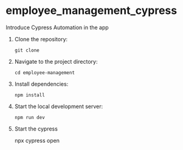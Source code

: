 # employee_management_cypress
Introduce Cypress Automation in the app

1. Clone the repository:
   ```
   git clone 
   ```

2. Navigate to the project directory:
   ```
   cd employee-management
   ```

3. Install dependencies:
   ```
   npm install
   ```

4. Start the local development server:
   ```
   npm run dev

5. Start the cypress

   npx cypress open
